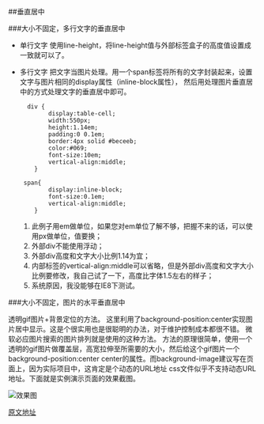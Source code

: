##垂直居中

###大小不固定，多行文字的垂直居中
* 单行文字
  使用line-height，将line-height值与外部标签盒子的高度值设置成一致就可以了。

* 多行文字
  把文字当图片处理。用一个span标签将所有的文字封装起来，设置文字与图片相同的display属性（inline-block属性），
  然后用处理图片垂直居中的方式处理文字的垂直居中即可。

    ```
      div {
            display:table-cell;
            width:550px;
            height:1.14em;
            padding:0 0.1em;
            border:4px solid #beceeb;
            color:#069;
            font-size:10em;
            vertical-align:middle;
        }

     span{
            display:inline-block;
            font-size:0.1em;
            vertical-align:middle;
        }
   ```
    1. 此例子用em做单位，如果您对em单位了解不够，把握不来的话，可以使用px做单位，值要换；
    2. 外部div不能使用浮动；
    3. 外部div高度和文字大小比例1.14为宜；
    4. 内部标签的vertical-align:middle可以省略，但是外部div高度和文字大小比例要修改，我自己试了一下，高度比字体1.5左右的样子；
    5. 系统原因，我没能够在IE8下测试。

###大小不固定，图片的水平垂直居中

透明gif图片+背景定位的方法。
这里利用了background-position:center实现图片居中显示。这是个很实用也是很聪明的办法，对于维护控制成本都很不错。
微软必应图片搜索的图片排列就是使用的这种方法。
方法的原理很简单，使用一个透明的gif图片做覆盖层，高宽拉伸至所需要的大小，然后给这个gif图片一个
background-position:center center的属性。而background-image建议写在页面上，因为实际项目中，这肯定是个动态的URL地址
css文件似乎不支持动态URL 地址。下面就是实例演示页面的效果截图。

![效果图](http://image.zhangxinxu.com/image/blog/200908/2009-08-27_225718.jpg)


[原文地址](http://www.zhangxinxu.com/wordpress/2009/08/%E5%A4%A7%E5%B0%8F%E4%B8%8D%E5%9B%BA%E5%AE%9A%E7%9A%84%E5%9B%BE%E7%89%87%E3%80%81%E5%A4%9A%E8%A1%8C%E6%96%87%E5%AD%97%E7%9A%84%E6%B0%B4%E5%B9%B3%E5%9E%82%E7%9B%B4%E5%B1%85%E4%B8%AD)

